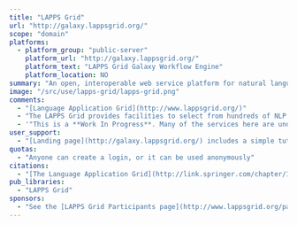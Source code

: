 ```yaml
---
title: "LAPPS Grid"
url: "http://galaxy.lappsgrid.org/"
scope: "domain"
platforms:
  - platform_group: "public-server"
    platform_url: "http://galaxy.lappsgrid.org/"
    platform_text: "LAPPS Grid Galaxy Workflow Engine"
    platform_location: NO
summary: "An open, interoperable web service platform for natural language processing (NLP) research and development.  "
image: "/src/use/lapps-grid/lapps-grid.png"
comments:
  - "[Language Application Grid](http://www.lappsgrid.org/)"
  - "The LAPPS Grid provides facilities to select from hundreds of NLP tools to create workflows, composite services, and applications, and to evaluate, reproduce, and share them with others."
  - '"This is a **Work In Progress**. Many of the services here are undergoing active development and their behaviour is likely to change without notice."'
user_support:
  - "[Landing page](http://galaxy.lappsgrid.org/) includes a simple tutorial."
quotas:
  - "Anyone can create a login, or it can be used anonymously"
citations:
  - "[The Language Application Grid](http://link.springer.com/chapter/10.1007/978-3-319-31468-6_4) by Nancy Ide, James Pustejovsky, Christopher Cieri, Eric Nyberg, Denise DiPersio, Chunqi Shi, Keith Suderman, Marc Verhagen, Di Wang, Jonathan Wright. Worldwide Language Service Infrastructure, Volume 9442 of the series Lecture Notes in Computer Science pp 51-70"
pub_libraries:
  - "LAPPS Grid"
sponsors:
  - "See the [LAPPS Grid Participants page](http://www.lappsgrid.org/participants/).  Includes [Vassar College](http://www.cs.vassar.edu/), [Brandeis University](http://www.cs.brandeis.edu/), [Carnegie-Mellon University](http://www.lti.cs.cmu.edu/), [University of Pennsylvania](http://www.ldc.upenn.edu/)"
---
```

